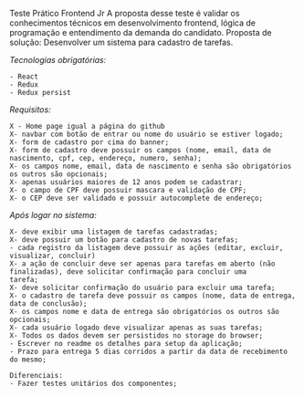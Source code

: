 Teste Prático Frontend Jr
A proposta desse teste é validar os conhecimentos técnicos em desenvolvimento frontend, lógica de programação e
entendimento da demanda do candidato.
Proposta de solução:
Desenvolver um sistema para cadastro de tarefas.

*Tecnologias obrigatórias:*

	- React
	- Redux
	- Redux persist 
	
*Requisitos:*

	X - Home page igual a página do github
	X- navbar com botão de entrar ou nome do usuário se estiver logado;
	X- form de cadastro por cima do banner;
	X- form de cadastro deve possuir os campos (nome, email, data de nascimento, cpf, cep, endereço, numero, senha);
	X- os campos nome, email, data de nascimento e senha são obrigatórios os outros são opcionais;
	X- apenas usuários maiores de 12 anos podem se cadastrar;
	X- o campo de CPF deve possuir mascara e validação de CPF;
	X- o CEP deve ser validado e possuir autocomplete de endereço;
	
*Após logar no sistema:*

	X- deve exibir uma listagem de tarefas cadastradas;
	X- deve possuir um botão para cadastro de novas tarefas;
	- cada registro da listagem deve possuir as ações (editar, excluir, visualizar, concluir)
	X- a ação de concluir deve ser apenas para tarefas em aberto (não finalizadas), deve solicitar confirmação para concluir uma
	tarefa;
	X- deve solicitar confirmação do usuário para excluir uma tarefa;
	X- o cadastro de tarefa deve possuir os campos (nome, data de entrega, data de conclusão);
	X- os campos nome e data de entrega são obrigatórios os outros são opcionais;
	X- cada usuário logado deve visualizar apenas as suas tarefas;
	X- Todos os dados devem ser persistidos no storage do browser;
	- Escrever no readme os detalhes para setup da aplicação;
	- Prazo para entrega 5 dias corridos a partir da data de recebimento do mesmo;
	
	Diferenciais:
	- Fazer testes unitários dos componentes;